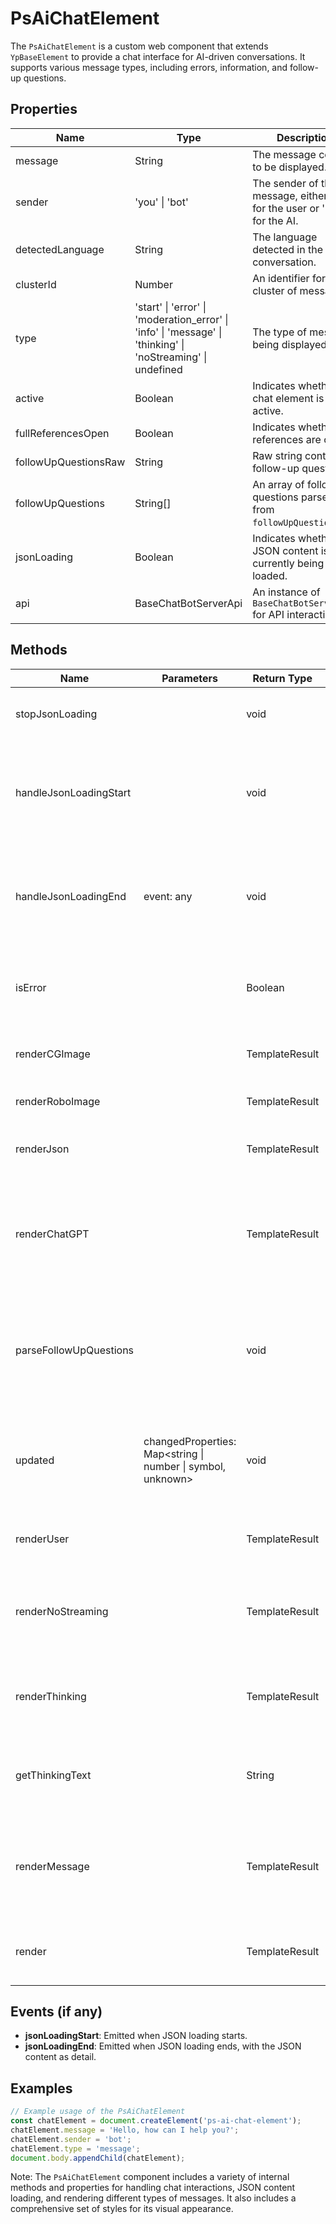 # PsAiChatElement

The `PsAiChatElement` is a custom web component that extends `YpBaseElement` to provide a chat interface for AI-driven conversations. It supports various message types, including errors, information, and follow-up questions.

## Properties

| Name                   | Type                                  | Description                                                                 |
|------------------------|---------------------------------------|-----------------------------------------------------------------------------|
| message                | String                                | The message content to be displayed.                                        |
| sender                 | 'you' \| 'bot'                        | The sender of the message, either 'you' for the user or 'bot' for the AI.   |
| detectedLanguage       | String                                | The language detected in the conversation.                                  |
| clusterId              | Number                                | An identifier for the cluster of messages.                                  |
| type                   | 'start' \| 'error' \| 'moderation_error' \| 'info' \| 'message' \| 'thinking' \| 'noStreaming' \| undefined | The type of message being displayed.                                        |
| active                 | Boolean                               | Indicates whether the chat element is active.                               |
| fullReferencesOpen     | Boolean                               | Indicates whether full references are open.                                 |
| followUpQuestionsRaw   | String                                | Raw string containing follow-up questions.                                  |
| followUpQuestions      | String[]                              | An array of follow-up questions parsed from `followUpQuestionsRaw`.        |
| jsonLoading            | Boolean                               | Indicates whether JSON content is currently being loaded.                   |
| api                    | BaseChatBotServerApi                  | An instance of `BaseChatBotServerApi` for API interactions.                 |

## Methods

| Name                    | Parameters | Return Type | Description                                                                 |
|-------------------------|------------|-------------|-----------------------------------------------------------------------------|
| stopJsonLoading         |            | void        | Stops the JSON loading indicator.                                            |
| handleJsonLoadingStart  |            | void        | Handles the start of JSON loading, setting the loading state to true.       |
| handleJsonLoadingEnd    | event: any | void        | Handles the end of JSON loading, parsing the JSON content if possible.      |
| isError                 |            | Boolean     | Determines if the current message type is an error.                          |
| renderCGImage           |            | TemplateResult | Renders the ChatGPT image icon.                                             |
| renderRoboImage         |            | TemplateResult | Renders the user image icon.                                                |
| renderJson              |            | TemplateResult | Renders JSON content if applicable.                                         |
| renderChatGPT           |            | TemplateResult | Renders the ChatGPT dialog with the message and any follow-up questions.    |
| parseFollowUpQuestions  |            | void        | Parses the raw follow-up questions string and populates the questions array.|
| updated                 | changedProperties: Map<string \| number \| symbol, unknown> | void | Lifecycle method called after the element’s properties have changed.       |
| renderUser              |            | TemplateResult | Renders the user's message dialog.                                          |
| renderNoStreaming       |            | TemplateResult | Renders the no streaming state with an active indicator or done icon.       |
| renderThinking          |            | TemplateResult | Renders the thinking state with an active indicator or done icon.           |
| getThinkingText         |            | String      | Retrieves the localized text for the thinking state.                        |
| renderMessage           |            | TemplateResult | Renders the appropriate message dialog based on the sender and type.        |
| render                  |            | TemplateResult | The main render method for the chat element.                                |

## Events (if any)

- **jsonLoadingStart**: Emitted when JSON loading starts.
- **jsonLoadingEnd**: Emitted when JSON loading ends, with the JSON content as detail.

## Examples

```typescript
// Example usage of the PsAiChatElement
const chatElement = document.createElement('ps-ai-chat-element');
chatElement.message = 'Hello, how can I help you?';
chatElement.sender = 'bot';
chatElement.type = 'message';
document.body.appendChild(chatElement);
```

Note: The `PsAiChatElement` component includes a variety of internal methods and properties for handling chat interactions, JSON content loading, and rendering different types of messages. It also includes a comprehensive set of styles for its visual appearance.